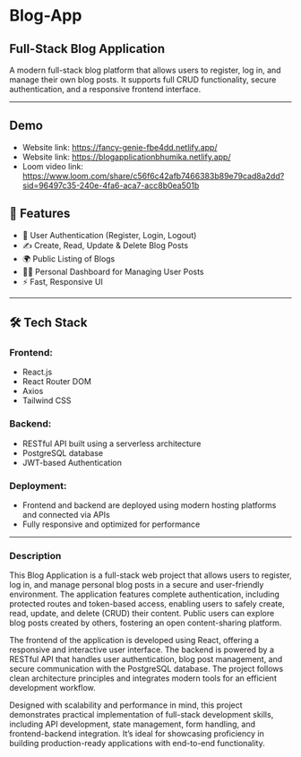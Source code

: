 # Blog-App

## Full-Stack Blog Application

A modern full-stack blog platform that allows users to register, log in, and manage their own blog posts. It supports full CRUD functionality, secure authentication, and a responsive frontend interface.

---

## Demo
- Website link: https://fancy-genie-fbe4dd.netlify.app/
- Website link: https://blogapplicationbhumika.netlify.app/
- Loom video link: https://www.loom.com/share/c56f6c42afb7466383b89e79cad8a2dd?sid=96497c35-240e-4fa6-aca7-acc8b0ea501b

## 🚀 Features

- 🔐 User Authentication (Register, Login, Logout)
- ✍️ Create, Read, Update & Delete Blog Posts
- 🌍 Public Listing of Blogs
- 🧑‍💼 Personal Dashboard for Managing User Posts
- ⚡ Fast, Responsive UI

---

## 🛠️ Tech Stack

### Frontend:
- React.js
- React Router DOM
- Axios
- Tailwind CSS

### Backend:
- RESTful API built using a serverless architecture
- PostgreSQL database
- JWT-based Authentication

### Deployment:
- Frontend and backend are deployed using modern hosting platforms and connected via APIs
- Fully responsive and optimized for performance

---

### Description
This Blog Application is a full-stack web project that allows users to register, log in, and manage personal blog posts in a secure and user-friendly environment. The application features complete authentication, including protected routes and token-based access, enabling users to safely create, read, update, and delete (CRUD) their content. Public users can explore blog posts created by others, fostering an open content-sharing platform.

The frontend of the application is developed using React, offering a responsive and interactive user interface. The backend is powered by a RESTful API that handles user authentication, blog post management, and secure communication with the PostgreSQL database. The project follows clean architecture principles and integrates modern tools for an efficient development workflow.

Designed with scalability and performance in mind, this project demonstrates practical implementation of full-stack development skills, including API development, state management, form handling, and frontend-backend integration. It’s ideal for showcasing proficiency in building production-ready applications with end-to-end functionality.
